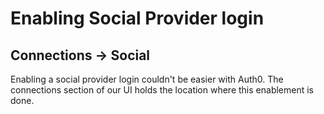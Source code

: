 # Enabling Social Provider login

## Connections -> Social
Enabling a social provider login couldn't be easier with Auth0.  The connections section of our UI holds the location where this enablement is done.
